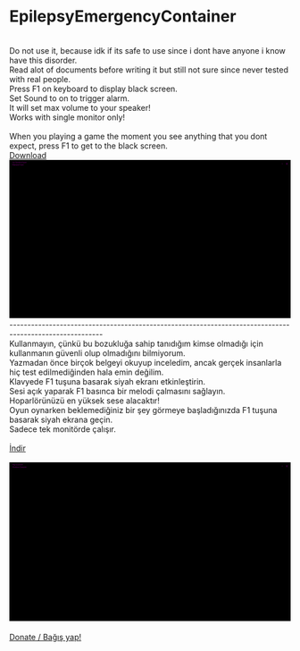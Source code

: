 # EpilepsyEmergencyContainer
<br> Do not use it, because idk if its safe to use since i dont have anyone i know have this disorder.
<br> Read alot of documents before writing it but still not sure since never tested with real people.
<br> Press F1 on keyboard to display black screen. 
<br> Set Sound to on to trigger alarm. 
<br> It will set max volume to your speaker!
<br> Works with single monitor only!
<br>
<br> When you playing a game the moment you see anything that you dont expect, press F1 to get to the black screen.
<br><a href="https://github.com/ny4rlk0/EpilepsyEmergencyContainer/releases/download/EpilepsyEmergencyContainer_1_0/Epilepsy_Emergency_Block_Release.exe">Download</a>
<br><img src="2.png">
<br>--------------------------------------------------------------------------------------------------------
<br> Kullanmayın, çünkü bu bozukluğa sahip tanıdığım kimse olmadığı için kullanmanın güvenli olup olmadığını bilmiyorum.
<br> Yazmadan önce birçok belgeyi okuyup inceledim, ancak gerçek insanlarla hiç test edilmediğinden hala emin değilim.
<br> Klavyede F1 tuşuna basarak siyah ekranı etkinleştirin. 
<br> Sesi açık yaparak F1 basınca bir melodi çalmasını sağlayın. 
<br> Hoparlörünüzü en yüksek sese alacaktır!
<br> Oyun oynarken beklemediğiniz bir şey görmeye başladığınızda F1 tuşuna basarak siyah ekrana geçin.
<br> Sadece tek monitörde çalışır.
<br>
<br><a href="https://github.com/ny4rlk0/EpilepsyEmergencyContainer/releases/download/EpilepsyEmergencyContainer_1_0/Epilepsy_Emergency_Block_Release.exe">İndir</a>
<br>
<br><img src="1.png">
<br>
<br><a href="https://patreon.com/nyarlko">Donate / Bağış yap!</a>
